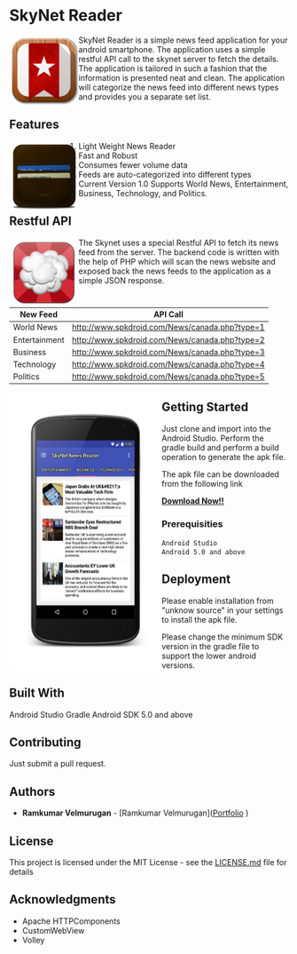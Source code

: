 # SkyNet Reader

<a href=""><img src="https://github.com/spkdroid/SkyNet-Reader/blob/master/app/src/main/res/mipmap-mdpi/ic_launcher.png" align="left" height="125" width="125" ></a>


SkyNet Reader is a simple news feed application for your android smartphone. The application uses a simple restful API call to the skynet server to fetch the details. The application is tailored in such a fashion that the information is presented neat and clean. The application will categorize the news feed into different news types and provides you a separate set list.

## Features

<a href=""><img src="https://github.com/spkdroid/SkyNet-Reader/blob/master/app/src/main/res/drawable/second.png" align="left" height="125" width="125" ></a>

1) Light Weight News Reader <br>
2) Fast and Robust <br>
3) Consumes fewer volume data <br>
4) Feeds are auto-categorized into different types <br>
5) Current Version 1.0 Supports World News, Entertainment, Business, Technology, and Politics.

## Restful API

<a href=""><img src="https://github.com/spkdroid/SkyNet-Reader/blob/master/app/src/main/res/drawable/first.png" align="left" height="125" width="125" ></a>

The Skynet uses a special Restful API to fetch its news feed from the server. The backend code is written with the help of PHP which will scan the news website and exposed back the news feeds to the application as a simple JSON response.


| New Feed        | API Call
| ------------- |:-------------:
| World News      | http://www.spkdroid.com/News/canada.php?type=1
| Entertainment    | http://www.spkdroid.com/News/canada.php?type=2
| Business | http://www.spkdroid.com/News/canada.php?type=3
| Technology      | http://www.spkdroid.com/News/canada.php?type=4
| Politics    | http://www.spkdroid.com/News/canada.php?type=5


<a href="url"><img src="https://github.com/spkdroid/SkyNet-Reader/blob/master/screenshot/screen.png" align="left" height="500" width="275" ></a>


## Getting Started

Just clone and import into the Android Studio. Perform the gradle build and perform a build operation to generate the apk file. <br>

The apk file can be downloaded from the following link <br>

<strong>
<a href="http://www.spkdroid.com/News/app.apk">Download Now!!</a>
</strong>

### Prerequisities

```
Android Studio
Android 5.0 and above
```

## Deployment

Please enable installation from "unknow source" in your settings to install the apk file.

Please change the minimum SDK version in the gradle file to support the lower android versions.

## Built With

Android Studio
Gradle
Android SDK 5.0 and above

## Contributing

Just submit a pull request.

## Authors

* **Ramkumar Velmurugan** - [Ramkumar Velmurugan](<a href="http://www.spkdroid.com/CV/">Portfolio</a>
)


## License

This project is licensed under the MIT License - see the [LICENSE.md](https://github.com/spkdroid/SkyNet-Reader/blob/master/license.md) file for details

## Acknowledgments

* Apache HTTPComponents
* CustomWebView
* Volley
